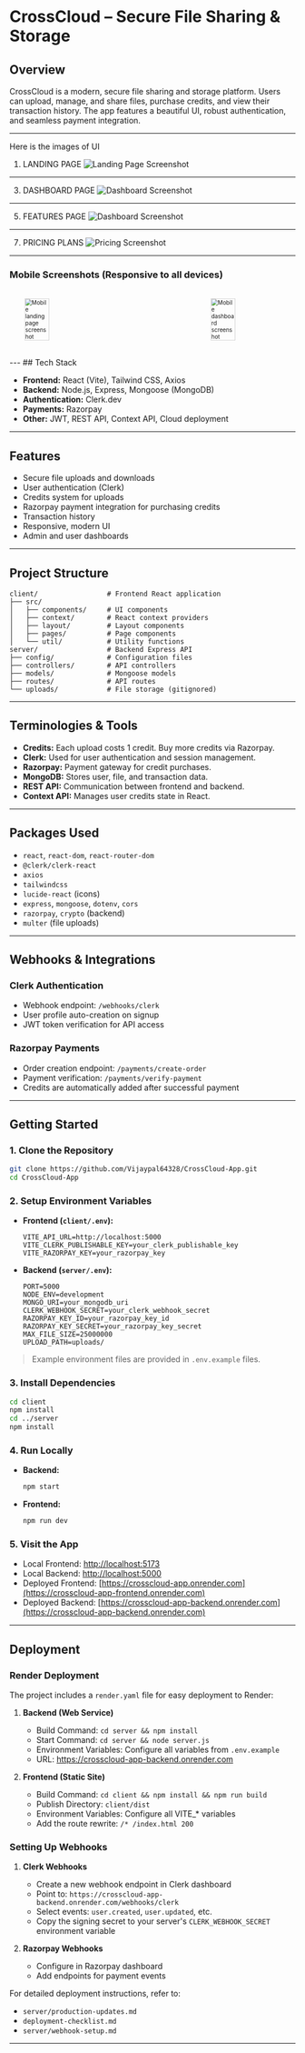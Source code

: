 # CrossCloud – Secure File Sharing & Storage

## Overview

CrossCloud is a modern, secure file sharing and storage platform. Users can upload, manage, and share files, purchase credits, and view their transaction history. The app features a beautiful UI, robust authentication, and seamless payment integration.

---
Here is the images of UI
1. LANDING PAGE
![Landing Page Screenshot](screenshots/landing.png)
---
3. DASHBOARD PAGE 
![Dashboard Screenshot](screenshots/dashboard.png)
---
5. FEATURES PAGE 
![Dashboard Screenshot](screenshots/features.png)
---
7. PRICING PLANS 
![Pricing Screenshot](screenshots/pricing.png)
---
### Mobile Screenshots (Responsive to all devices)
<p style="display: flex; justify-content: space-between; align-items: center;">
  <img src="screenshots/mobile-landing.jpg" style="width: 35%; transform: scale(0.7);" alt="Mobile landing page screenshot">
  <img src="screenshots/mobile-dashboard.jpg" style="width: 35%; transform: scale(0.7);" alt="Mobile dashboard screenshot">
</p>
---
## Tech Stack

- **Frontend:** React (Vite), Tailwind CSS, Axios
- **Backend:** Node.js, Express, Mongoose (MongoDB)
- **Authentication:** Clerk.dev
- **Payments:** Razorpay
- **Other:** JWT, REST API, Context API, Cloud deployment

---

## Features

- Secure file uploads and downloads
- User authentication (Clerk)
- Credits system for uploads
- Razorpay payment integration for purchasing credits
- Transaction history
- Responsive, modern UI
- Admin and user dashboards

---

## Project Structure

```
client/                 # Frontend React application
├── src/
│   ├── components/     # UI components
│   ├── context/        # React context providers
│   ├── layout/         # Layout components
│   ├── pages/          # Page components
│   └── util/           # Utility functions
server/                 # Backend Express API
├── config/             # Configuration files
├── controllers/        # API controllers
├── models/             # Mongoose models
├── routes/             # API routes
└── uploads/            # File storage (gitignored)
```

---

## Terminologies & Tools

- **Credits:** Each upload costs 1 credit. Buy more credits via Razorpay.
- **Clerk:** Used for user authentication and session management.
- **Razorpay:** Payment gateway for credit purchases.
- **MongoDB:** Stores user, file, and transaction data.
- **REST API:** Communication between frontend and backend.
- **Context API:** Manages user credits state in React.

---

## Packages Used

- `react`, `react-dom`, `react-router-dom`
- `@clerk/clerk-react`
- `axios`
- `tailwindcss`
- `lucide-react` (icons)
- `express`, `mongoose`, `dotenv`, `cors`
- `razorpay`, `crypto` (backend)
- `multer` (file uploads)

---

## Webhooks & Integrations

### Clerk Authentication

- Webhook endpoint: `/webhooks/clerk`
- User profile auto-creation on signup
- JWT token verification for API access

### Razorpay Payments

- Order creation endpoint: `/payments/create-order`
- Payment verification: `/payments/verify-payment`
- Credits are automatically added after successful payment

---

## Getting Started

### 1. Clone the Repository

```bash
git clone https://github.com/Vijaypal64328/CrossCloud-App.git
cd CrossCloud-App
```

### 2. Setup Environment Variables

- **Frontend (`client/.env`):**
  ```
  VITE_API_URL=http://localhost:5000
  VITE_CLERK_PUBLISHABLE_KEY=your_clerk_publishable_key
  VITE_RAZORPAY_KEY=your_razorpay_key
  ```

- **Backend (`server/.env`):**
  ```
  PORT=5000
  NODE_ENV=development
  MONGO_URI=your_mongodb_uri
  CLERK_WEBHOOK_SECRET=your_clerk_webhook_secret
  RAZORPAY_KEY_ID=your_razorpay_key_id
  RAZORPAY_KEY_SECRET=your_razorpay_key_secret
  MAX_FILE_SIZE=25000000
  UPLOAD_PATH=uploads/
  ```

> Example environment files are provided in `.env.example` files.

### 3. Install Dependencies

```bash
cd client
npm install
cd ../server
npm install
```

### 4. Run Locally

- **Backend:**  
  ```bash
  npm start
  ```
- **Frontend:**  
  ```bash
  npm run dev
  ```

### 5. Visit the App

- Local Frontend: [http://localhost:5173](http://localhost:5173)
- Local Backend: [http://localhost:5000](http://localhost:5000)
- Deployed Frontend: [https://crosscloud-app.onrender.com](https://crosscloud-app-frontend.onrender.com)
- Deployed Backend: [https://crosscloud-app-backend.onrender.com](https://crosscloud-app-backend.onrender.com)

---

## Deployment

### Render Deployment

The project includes a `render.yaml` file for easy deployment to Render:

1. **Backend (Web Service)**
   - Build Command: `cd server && npm install`
   - Start Command: `cd server && node server.js`
   - Environment Variables: Configure all variables from `.env.example`
   - URL: https://crosscloud-app-backend.onrender.com

2. **Frontend (Static Site)**
   - Build Command: `cd client && npm install && npm run build`
   - Publish Directory: `client/dist`
   - Environment Variables: Configure all VITE_* variables
   - Add the route rewrite: `/* /index.html 200`

### Setting Up Webhooks

1. **Clerk Webhooks**
   - Create a new webhook endpoint in Clerk dashboard
   - Point to: `https://crosscloud-app-backend.onrender.com/webhooks/clerk`
   - Select events: `user.created`, `user.updated`, etc.
   - Copy the signing secret to your server's `CLERK_WEBHOOK_SECRET` environment variable

2. **Razorpay Webhooks**
   - Configure in Razorpay dashboard
   - Add endpoints for payment events

For detailed deployment instructions, refer to:
- `server/production-updates.md`
- `deployment-checklist.md`
- `server/webhook-setup.md`

---

